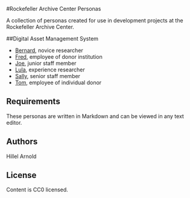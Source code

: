 #Rockefeller Archive Center Personas

A collection of personas created for use in development projects at the Rockefeller Archive Center.

##Digital Asset Management System

* [Bernard](Bernard.md), novice researcher
* [Fred](Fred.md), employee of donor institution
* [Joe](Joe.md), junior staff member
* [Lula](Lula.md), experience researcher
* [Sally](Sally.md), senior staff member
* [Tom](Tom.md), employee of individual donor

## Requirements

These personas are written in Markdown and can be viewed in any text editor.

## Authors

Hillel Arnold

## License

Content is CC0 licensed.
